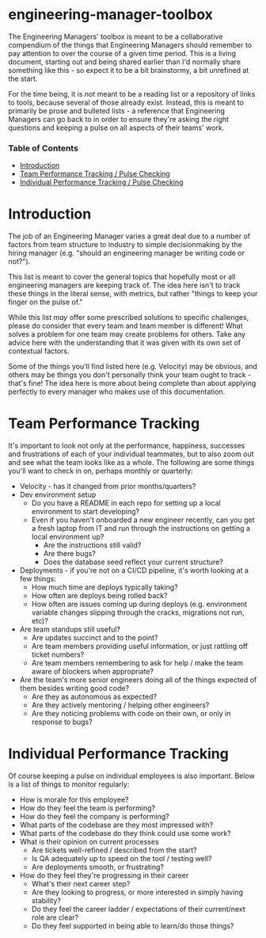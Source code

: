 # engineering-manager-toolbox
The Engineering Managers' toolbox is meant to be a collaborative compendium of the things that Engineering Managers should remember to pay attention to over the course of a given time period. This is a living document, starting out and being shared earlier than I'd normally share something like this - so expect it to be a bit brainstormy, a bit unrefined at the start.

For the time being, it is *not* meant to be a reading list or a repository of links to tools, because several of those already exist. Instead, this is meant to primarily be prose and bulleted lists - a reference that Engineering Managers can go back to in order to ensure they're asking the right questions and keeping a pulse on all aspects of their teams' work.

### Table of Contents
- [Introduction](#introduction)
- [Team Performance Tracking / Pulse Checking](#team-performance-tracking)
- [Individual Performance Tracking / Pulse Checking](#individual-performance-tracking)

# Introduction
The job of an Engineering Manager varies a great deal due to a number of factors from team structure to industry to simple decisionmaking by the hiring manager (e.g. "should an engineering manager be writing code or not?").

This list is meant to cover the general topics that hopefully most or all engineering managers are keeping track of.  The idea here isn't to track these things in the literal sense, with metrics, but rather "things to keep your finger on the pulse of."

While this list *may* offer some prescribed solutions to specific challenges, please do consider that every team and team member is different! What solves a problem for one team may create problems for others. Take any advice here with the understanding that it was given with its own set of contextual factors.

Some of the things you'll find listed here (e.g. Velocity) may be obvious, and others may be things you don't personally think your team ought to track - that's fine! The idea here is more about being complete than about applying perfectly to every manager who makes use of this documentation.

# Team Performance Tracking

It's important to look not only at the performance, happiness, successes and frustrations of each of your individual teammates, but to also zoom out and see what the team looks like as a whole.  The following are some things you'll want to check in on, perhaps monthly or quarterly:

- Velocity - has it changed from prior months/quarters?
- Dev environment setup
  - Do you have a README in each repo for setting up a local environment to start developing?
  - Even if you haven't onboarded a new engineer recently, can you get a fresh laptop from IT and run through the instructions on getting a local environment up?
    - Are the instructions still valid?
    - Are there bugs? 
    - Does the database seed reflect your current structure?
- Deployments - if you're not on a CI/CD pipeline, it's worth looking at a few things:
  - How much time are deploys typically taking?
  - How often are deploys being rolled back?
  - How often are issues coming up during deploys (e.g. environment variable changes slipping through the cracks, migrations not run, etc)?
- Are team standups still useful?
  - Are updates succinct and to the point?
  - Are team members providing useful information, or just rattling off ticket numbers?
  - Are team members remembering to ask for help / make the team aware of blockers when appropriate?
- Are the team's more senior engineers doing all of the things expected of them besides writing good code?
  - Are they as autonomous as expected?
  - Are they actively mentoring / helping other engineers?
  - Are they noticing problems with code on their own, or only in response to bugs?
  

# Individual Performance Tracking

Of course keeping a pulse on individual employees is also important. Below is a list of things to monitor regularly:

- How is morale for this employee?
- How do they feel the team is performing?
- How do they feel the company is performing?
- What parts of the codebase are they most impressed with?
- What parts of the codebase do they think could use some work?
- What is their opinion on current processes
  - Are tickets well-refined / described from the start?
  - Is QA adequately up to speed on the tool / testing well?
  - Are deployments smooth, or frustrating?
- How do they feel they're progressing in their career
  - What's their next career step?
  - Are they looking to progress, or more interested in simply having stability?
  - Do they feel the career ladder / expectations of their current/next role are clear?
  - Do they feel supported in being able to learn/do those things?
